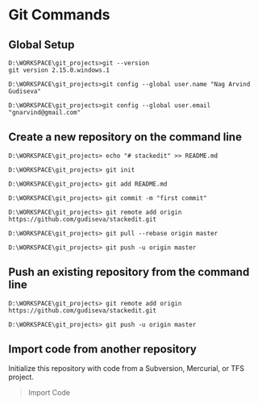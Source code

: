 # Git Commands

## Global Setup

    D:\WORKSPACE\git_projects>git --version
    git version 2.15.0.windows.1

    D:\WORKSPACE\git_projects>git config --global user.name "Nag Arvind Gudiseva"

    D:\WORKSPACE\git_projects>git config --global user.email "gnarvind@gmail.com"

## Create a new repository on the command line

    D:\WORKSPACE\git_projects> echo "# stackedit" >> README.md

    D:\WORKSPACE\git_projects> git init

    D:\WORKSPACE\git_projects> git add README.md

    D:\WORKSPACE\git_projects> git commit -m "first commit"

    D:\WORKSPACE\git_projects> git remote add origin https://github.com/gudiseva/stackedit.git

    D:\WORKSPACE\git_projects> git pull --rebase origin master

    D:\WORKSPACE\git_projects> git push -u origin master

## Push an existing repository from the command line

    D:\WORKSPACE\git_projects> git remote add origin https://github.com/gudiseva/stackedit.git

    D:\WORKSPACE\git_projects> git push -u origin master

## Import code from another repository

Initialize this repository with code from a Subversion, Mercurial, or TFS project.
> Import Code

<!--stackedit_data:
eyJoaXN0b3J5IjpbLTQyNjMzNzU2MV19
-->

